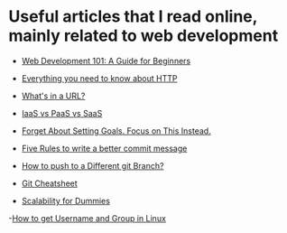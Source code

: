 Useful articles that I read online, mainly related to web development
======================================================================

- [Web Development 101: A Guide for Beginners](https://cs.fyi/guide/web-development-101-beginners-guide)

- [Everything you need to know about HTTP](https://cs.fyi/guide/http-in-depth)

- [What's in a URL?](https://cs.fyi/guide/whats-in-a-url)

- [IaaS vs PaaS vs SaaS](https://cs.fyi/guide/iaas-vs-paas-vs-saas)

- [Forget About Setting Goals. Focus on This Instead.](https://jamesclear.com/goals-systems)

- [Five Rules to write a better commit message](https://medhat.dev/blog/five-rules-for-better-commit-messages/)

- [How to push to a Different git Branch?](https://cs.fyi/guide/push-to-different-branch)

- [Git Cheatsheet](https://cs.fyi/guide/git-cheatsheet)

- [Scalability for Dummies](https://cs.fyi/guide/scalability-for-dummies)

-[How to get Username and Group in Linux](https://cs.fyi/guide/how-to-get-username-and-group-linux)
